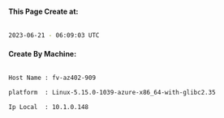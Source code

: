 
   
#### This Page Create at:

```bash

2023-06-21 - 06:09:03 UTC

```

#### Create By Machine:

```bash

Host Name : fv-az402-909

platform  : Linux-5.15.0-1039-azure-x86_64-with-glibc2.35

Ip Local  : 10.1.0.148

```

